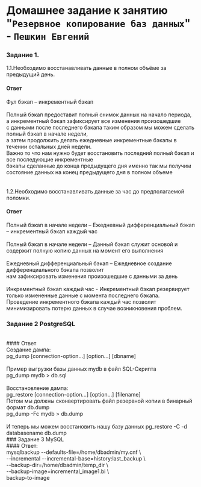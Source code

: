 # Домашнее задание к занятию "`Резервное копирование баз данных`" - `Пешкин Евгений`

### Задание 1.
1.1.Необходимо восстанавливать данные в полном объёме за предыдущий день.

#### Ответ

Фул бэкап – инкрементный бэкап
<br/>
<br/>
Полный бэкап предоставит полный снимок данных на начало периода, а инкрементный бэкап зафиксирует все изменения произошедшие
<br/>
с данными после последнего бэкапа таким образом мы можем сделать полный бэкап в начале недели, 
<br/>
а затем продолжить делать ежедневные инкрементные бэкапы в течении остальных дней недели.
<br/>
Важно то что нам нужно будет восстановить последний полный бэкап и все последующие инкрементные 
<br/>
бэкапы сделанные до конца предыдущего дня именно так мы получим состояние данных на конец предыдущего дня в полном объеме
<br/>
<br/>
<br/>
1.2.Необходимо восстанавливать данные за час до предполагаемой поломки.
<br/>

#### Ответ

Полный бэкап в начале недели – Ежедневный дифференциальный бэкап – инкрементный бэкап каждый час
<br/>
<br/>
Полный бэкап в начале недели – Данный бэкап служит основой и содержит полную копию данных на момент его выполнения
<br/>
<br/>
Ежедневный дифференциальный бэкап – Ежедневное создание дифференциального бэкапа позволит
<br/>
нам зафиксировать изменения произошедшие с данными за день 
<br/>
<br/>
Инкрементный бэкап каждый час - Инкрементный бэкап резервирует только измененные данные с момента последнего бэкапа.
<br/>
Проведение инкрементного бэкапа каждый час позволит минимизировать потерю данных в случае возникновения проблем.

### Задание 2 PostgreSQL
<br/>
#### Ответ
<br/>
Cоздание дампа:
<br/>
pg_dump [connection-option...] [option...] [dbname]
<br/>
<br/>
Пример выгрузки базы данных mydb в файл SQL-Скрипта
<br/>
pg_dump mydb > db.sql
<br/>
<br/>
Восстановление дампа:
<br/>
pg_restore [connection-option...] [option...] [filename]
<br/>
Потом мы должны сконвертировать файл резервной копии в бинарный формат db.dump
<br/>
pg_dump -Fc mydb > db.dump
<br/>
<br/>
И теперь мы можем восстановить нашу базу данных
pg_restore -C -d databasename db.dump
<br/>
### Задание 3 MySQL
<br/>
#### Ответ:
<br/> 
mysqlbackup --defaults-file=/home/dbadmin/my.cnf \
<br/>
  --incremental --incremental-base=history:last_backup \
<br/>
  --backup-dir=/home/dbadmin/temp_dir \
<br/>
  --backup-image=incremental_image1.bi \
<br/>  
 backup-to-image
 
